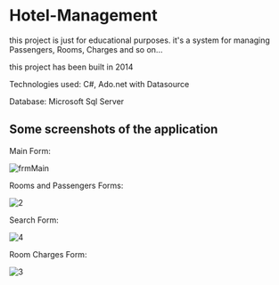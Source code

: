 # Hotel-Management
this project is just for educational purposes. it's a system for managing Passengers, Rooms, Charges and so on...

this project has been built in 2014

Technologies used: C#, Ado.net with Datasource

Database: Microsoft Sql Server

## Some screenshots of the application

Main Form:

![frmMain](https://user-images.githubusercontent.com/32509267/128012120-e153bf18-6cbd-4cbc-b02a-a54196fe37d0.jpg)

Rooms and Passengers Forms:

![2](https://user-images.githubusercontent.com/32509267/128012173-b39c010a-8fe1-439a-b02a-85de85c6819c.jpg)

Search Form:

![4](https://user-images.githubusercontent.com/32509267/128012219-f390d7d7-78b9-4100-bcb2-a373feb7b46c.jpg)

Room Charges Form:

![3](https://user-images.githubusercontent.com/32509267/128012274-6c3eda17-f412-425e-bb7e-faa54821ba94.jpg)
